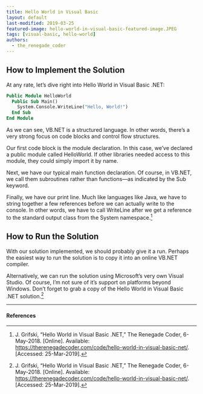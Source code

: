 ```yaml
---
title: Hello World in Visual Basic
layout: default
last-modified: 2019-03-25
featured-image: hello-world-in-visual-basic-featured-image.JPEG
tags: [visual-basic, hello-world]
authors:
  - the_renegade_coder
---
```


## How to Implement the Solution

At any rate, let’s dive right into Hello World in Visual Basic .NET:

```vb
Public Module HelloWorld
  Public Sub Main()
    System.Console.WriteLine("Hello, World!")
  End Sub
End Module
```

As we can see, VB.NET is a structured language. In other words, there’s a very 
strong focus on code blocks and control flow structures.

Our first code block is the module declaration. In this case, we’ve declared a 
public module called HelloWorld. If other libraries needed access to this module, 
they could simply import it by name.

Next, we have our typical main function declaration. Of course, in VB.NET, we 
call them subroutines rather than functions—as indicated by the Sub keyword.

Finally, we have our print line. Much like languages like Java, we have to string 
together a few references before we can actually write to the console. In other 
words, we have to call WriteLine after we get a reference to the standard output 
class from the System namespace.[^1]

## How to Run the Solution

With our solution implemented, we should probably give it a run. Perhaps the easiest 
way to run the solution is to copy it into an online VB.NET compiler.

Alternatively, we can run the solution using Microsoft’s very own Visual Studio. 
Of course, I’m not sure of it’s support on platforms beyond Windows. Don’t forget 
to grab a copy of the Hello World in Visual Basic .NET solution.[^1]

---

#### References

[^1]: J. Grifski, “Hello World in Visual Basic .NET,” The Renegade Coder, 6-May-2018. [Online]. Available: <https://therenegadecoder.com/code/hello-world-in-visual-basic-net/>. [Accessed: 25-Mar-2019].
